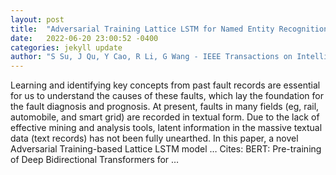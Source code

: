 ```yaml
---
layout: post
title:  "Adversarial Training Lattice LSTM for Named Entity Recognition of Rail Fault Texts"
date:   2022-06-20 23:00:52 -0400
categories: jekyll update
author: "S Su, J Qu, Y Cao, R Li, G Wang - IEEE Transactions on Intelligent Transportation …, 2022"
---
```

Learning and identifying key concepts from past fault records are essential for us to understand the causes of these faults, which lay the foundation for the fault diagnosis and prognosis. At present, faults in many fields (eg, rail, automobile, and smart grid) are recorded in textual form. Due to the lack of effective mining and analysis tools, latent information in the massive textual data (text records) has not been fully unearthed. In this paper, a novel Adversarial Training-based Lattice LSTM model …
Cites: ‪BERT: Pre-training of Deep Bidirectional Transformers for …‬  